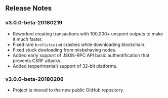 ## Release Notes

### v3.0.0-beta-20180219

- Reworked creating transactions with 100,000+ unspent outputs to make it much faster.
- Fixed rare `brofistcoind` crashes while downloading blockchain.
- Fixed stuck dowloading from misbehaving nodes.
- Added early support of JSON-RPC API basic authentification that prevents CSRF attacks.
- Added (experimental) support of 32-bit platforms.


### v3.0.0-beta-20180206

- Project is moved to the new public GitHub repository.
